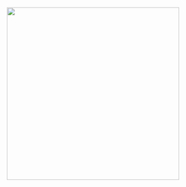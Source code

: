 <h1 align="center">
  <img src="https://raw.githubusercontent.com/altaffoc/altaffoc/main/assets/altaffoc.svg" width="400" />
</h1>
